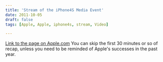 ```yaml
---
title: 'Stream of the iPhone4S Media Event'
date: 2011-10-05
draft: false
tags: [Apple, Apple, iphone4s, stream, Video]

---
```


[Link to the page on Apple.com](http://events.apple.com.edgesuite.net/11piuhbvdlbkvoih10/event/index.html) You can skip the first 30 minutes or so of recap, unless you need to be reminded of Apple's successes in the past year.